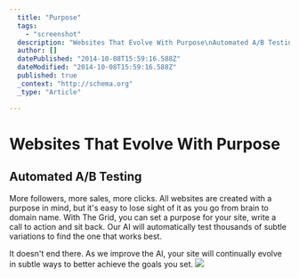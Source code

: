 ```yaml
---
  title: "Purpose"
  tags: 
    - "screenshot"
  description: "Websites That Evolve With Purpose\nAutomated A/B Testing\nMore followers, more sales, more clicks. All websites are created with a purpose in mind, but it&#39;s e"
  author: []
  datePublished: "2014-10-08T15:59:16.588Z"
  dateModified: "2014-10-08T15:59:16.588Z"
  published: true
  _context: "http://schema.org"
  _type: "Article"

---
```

# Websites That Evolve With Purpose

## Automated A/B Testing

More followers, more sales, more clicks. All websites are created with a purpose in mind, but it's easy to lose sight of it as you go from brain to domain name. With The Grid, you can set a purpose for your site, write a call to action and sit back. Our AI will automatically test thousands of subtle variations to find the one that works best.

It doesn't end there. As we improve the AI, your site will continually evolve in subtle ways to better achieve the goals you set.
![](https://s3-us-west-2.amazonaws.com/cdn.thegrid.io/posts/purposes-chromeless.png)